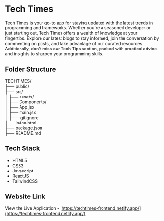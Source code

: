 # Tech Times

Tech Times is your go-to app for staying updated with the latest trends in programming and frameworks. Whether you're a seasoned developer or just starting out, Tech Times offers a wealth of knowledge at your fingertips. Explore our latest blogs to stay informed, join the conversation by commenting on posts, and take advantage of our curated resources. Additionally, don't miss our Tech Tips section, packed with practical advice and insights to sharpen your programming skills.


## Folder Structure

TECHTIMES/   
├── public/   
├── src/   
│ ├── assets/   
│ ├── Components/   
│ ├── App.jsx   
│ ├── main.jsx   
│
├── .gitignore   
├── index.html   
├── package.json   
├── README.md   


## Tech Stack

- HTML5
- CSS3
- Javascript
- ReactJS
- TailwindCSS


## Website Link

View the Live Application - [https://techtimes-frontend.netlify.app/](https://techtimes-frontend.netlify.app/)